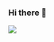 ### Hi there 👋

![](https://github.com/always-together12/always-together12/blob/f605bad49bb9ccb8c7ca21d753287bbbb7b3eaae/cover.png)
